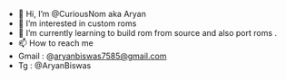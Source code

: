 - 👋 Hi, I’m @CuriousNom aka Aryan 
- 👀 I’m interested in custom roms
- 🌱 I’m currently learning to build rom from source and also port roms .
- 📫 How to reach me
- Gmail : @aryanbiswas7585@gmail.com
- Tg : @AryanBiswas

<!---
CuriousNom/CuriousNom is a ✨ special ✨ repository because its `README.md` (this file) appears on your GitHub profile.
You can click the Preview link to take a look at your changes.
--->
